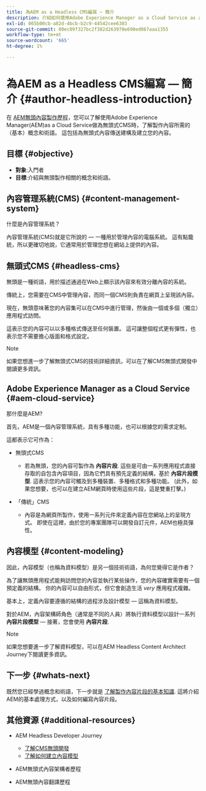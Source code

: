 ```yaml
---
title: 為AEM as a Headless CMS編寫 — 簡介
description: 介紹如何使用Adobe Experience Manager as a Cloud Service as a Headless CMS的功能，為您的專案製作內容。
exl-id: 065b00cb-a82d-4bcb-b2c9-44542cee6303
source-git-commit: 00ec09f327bc2f382d263970e690ed067aaa1355
workflow-type: tm+mt
source-wordcount: '665'
ht-degree: 1%

---
```


# 為AEM as a Headless CMS編寫 — 簡介 {#author-headless-introduction}

在 [AEM無頭內容製作歷程](overview.md)，您可以了解使用Adobe Experience Manager(AEM)as a Cloud Service做為無頭式CMS時，了解製作內容所需的（基本）概念和術語。 這包括為無頭式內容傳送建構及建立您的內容。

## 目標 {#objective}

* **對象**:入門者
* **目標**:介紹與無頭製作相關的概念和術語。

## 內容管理系統(CMS) {#content-management-system}

什麼是內容管理系統？

內容管理系統(CMS)就是它所說的 — 一種用於管理內容的電腦系統。 這有點籠統，所以更確切地說，它通常用於管理您想在網站上提供的內容。

## 無頭式CMS {#headless-cms}

無頭是一種術語，用於描述通過在Web上顯示該內容來有效分離內容的系統。

傳統上，您需要在CMS中管理內容，而同一個CMS則負責在網頁上呈現該內容。

現在，無頭意味著您的內容集可以在CMS中進行管理，然後由一個或多個（獨立）應用程式訪問。

這表示您的內容可以以多種格式傳送至任何裝置。 這可讓整個程式更有彈性，也表示您不需要擔心版面和格式設定。

>[!NOTE]
>
>如果您想進一步了解無頭式CMS的技術詳細資訊，可以在了解CMS無頭式開發中閱讀更多資訊。

## Adobe Experience Manager as a Cloud Service  {#aem-cloud-service}

那什麼是AEM?

首先，AEM是一個內容管理系統，具有多種功能，也可以根據您的需求定制。

這都表示它可作為：

* 無頭式CMS
   * 若為無頭，您的內容可製作為 **內容片段**.
這些是可由一系列應用程式直接存取的自包含內容項目，因為它們具有預先定義的結構，基於 **內容片段模型**.
這表示您的內容可觸及到多種裝置、多種格式和多種功能。
(此外，如果您想要，也可以在建立AEM網頁時使用這些片段，這是雙重打擊。)

* 「傳統」CMS
   * 內容是為網頁所製作，使用一系列元件來定義內容在您網站上的呈現方式。 即使在這裡，由於您的專案團隊可以開發自訂元件，AEM也極具彈性。

## 內容模型 {#content-modeling}

因此，內容模型（也稱為資料模型）是另一個技術術語，為何您覺得它是作者？

為了讓無頭應用程式能夠訪問您的內容並執行某些操作，您的內容確實需要有一個預定義的結構。 你的內容可以自由形式，但它會創造生活 *very* 應用程式複雜。

基本上，定義內容要遵循的結構的過程涉及設計模型 — 這稱為資料模型。

對於AEM，內容架構師角色（通常是不同的人員）將執行資料模型以設計一系列 **內容片段模型**  — 接著，您會使用 **內容片段**.

>[!NOTE]
>
>如果您想要進一步了解資料模型，可以在AEM Headless Content Architect Journey下閱讀更多資訊。

## 下一步 {#whats-next}

既然您已經學過概念和術語，下一步就是 [了解製作內容片段的基本知識](basics.md). 這將介紹AEM的基本處理方式，以及如何編寫內容片段。

## 其他資源 {#additional-resources}

* AEM Headless Developer Journey
   * [了解CMS無頭開發](/help/journey-headless/developer/learn-about.md)
   * [了解如何建立內容模型](/help/journey-headless/developer/model-your-content.md)

* AEM無頭式內容架構者歷程

* AEM無頭內容翻譯歷程
